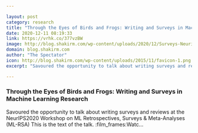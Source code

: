 ```yaml
---

layout: post
category: research
title: "Through the Eyes of Birds and Frogs: Writing and Surveys in Machine Learning Research"
date: 2020-12-11 08:19:33
link: https://vrhk.co/377vzBW
image: http://blog.shakirm.com/wp-content/uploads/2020/12/Surveys-Neurips2020.001.jpeg
domain: blog.shakirm.com
author: "The Spectator"
icon: http://blog.shakirm.com/wp-content/uploads/2015/11/favicon-1.png
excerpt: "Savoured the opportunity to talk about writing surveys and reviews at the NeurIPS2020 Workshop on ML Retrospectives, Surveys &amp; Meta-Analyses (ML-RSA) This is the text of the talk. :film_frames:Watc…"

---
```


### Through the Eyes of Birds and Frogs: Writing and Surveys in Machine Learning Research

Savoured the opportunity to talk about writing surveys and reviews at the NeurIPS2020 Workshop on ML Retrospectives, Surveys &amp; Meta-Analyses (ML-RSA) This is the text of the talk. :film_frames:Watc…